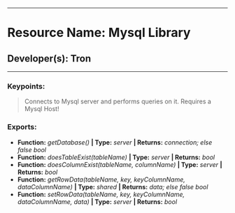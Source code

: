 ***
# Resource Name: Mysql Library
## Developer(s): Tron
***

### Keypoints:
> Connects to Mysql server and performs queries on it. Requires a Mysql Host!

### Exports:
  - **Function:** _getDatabase()_ **| Type:** _server_ **| Returns:** _connection; else false bool_
  - **Function:** _doesTableExist(tableName)_ **| Type:** _server_ **| Returns:** _bool_
  - **Function:** _doesColumnExist(tableName, columnName)_ **| Type:** _server_ **| Returns:** _bool_
  - **Function:** _getRowData(tableName, key, keyColumnName, dataColumnName)_ **| Type:** _shared_ **| Returns:** _data; else false bool_
  - **Function:** _setRowData(tableName, key, keyColumnName, dataColumnName, data)_ **| Type:** _server_ **| Returns:** _bool_
